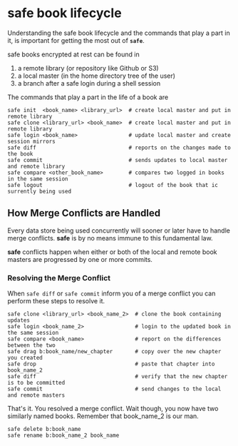 
# safe book lifecycle

Understanding the safe book lifecycle and the commands that play a part in it, is important for getting the most out of **`safe`**.

safe books encrypted at rest can be found in
1. a remote library (or repository like Github or S3)
1. a local master (in the home directory tree of the user)
1. a branch after a safe login during a shell session

The commands that play a part in the life of a book are
```
safe init  <book_name> <library_url>  # create local master and put in remote library
safe clone <library_url> <book_name>  # create local master and put in remote library
safe login <book_name>                # update local master and create session mirrors
safe diff                             # reports on the changes made to the book
safe commit                           # sends updates to local master and remote library
safe compare <other_book_name>        # compares two logged in books in the same session
safe logout                           # logout of the book that ic surrently being used
```

## How Merge Conflicts are Handled

Every data store being used concurrently will sooner or later have to handle merge conflicts. **safe** is by no means immune to this fundamental law.

**safe** conflicts happen when either or both of the local and remote book masters are progressed by one or more commits.

### Resolving the Merge Conflict

When `safe diff` or `safe commit` inform you of a merge conflict you can perform these steps to resolve it.

```
safe clone <library_url> <book_name_2>  # clone the book containing updates
safe login <book_name_2>                # login to the updated book in the same session
safe compare <book_name>                # report on the differences between the two
safe drag b:book_name/new_chapter       # copy over the new chapter you created
safe drop                               # paste that chapter into book_name_2
safe diff                               # verify that the new chapter is to be committed
safe commit                             # send changes to the local and remote masters
```

That's it. You resolved a merge conflict. Wait though, you now have two similarly named books. Remember that book_name_2 is our man.

```
safe delete b:book_name
safe rename b:book_name_2 book_name
```
